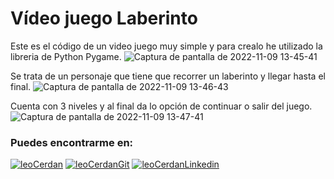 # Vídeo juego Laberinto
Este es el código de un video juego muy simple y para crealo he utilizado la libreria de Python Pygame.
![Captura de pantalla de 2022-11-09 13-45-41](https://user-images.githubusercontent.com/113713109/200834413-35888fab-a564-485d-b06a-4c0d76d9ab35.jpg)

Se trata de un personaje que tiene que recorrer un laberinto y llegar hasta el final.
![Captura de pantalla de 2022-11-09 13-46-43](https://user-images.githubusercontent.com/113713109/200834477-555b0874-7275-461a-8c6f-322f58556484.jpg)


Cuenta con 3 niveles y al final da lo opción de continuar o salir del juego.
![Captura de pantalla de 2022-11-09 13-47-41](https://user-images.githubusercontent.com/113713109/200834489-3f5a883d-a279-4e93-ae9a-b9b0a208651e.jpg)


### Puedes encontrarme en:
[![leoCerdan](https://user-images.githubusercontent.com/113713109/200838071-64163dde-f2f1-441a-a104-6db987d471cc.jpg)](https://leo-cerdan.com.es)
[![leoCerdanGit](https://user-images.githubusercontent.com/113713109/200837764-2e9e76d6-91d8-4b97-9a83-c72145af3d34.jpg)](https://github.com/leo-cerdan)
[![leoCerdanLinkedin](https://user-images.githubusercontent.com/113713109/200837919-a8461448-f7cd-49f3-a1fa-b827524785de.jpg)](https://www.linkedin.com/in/leocerdan/)

